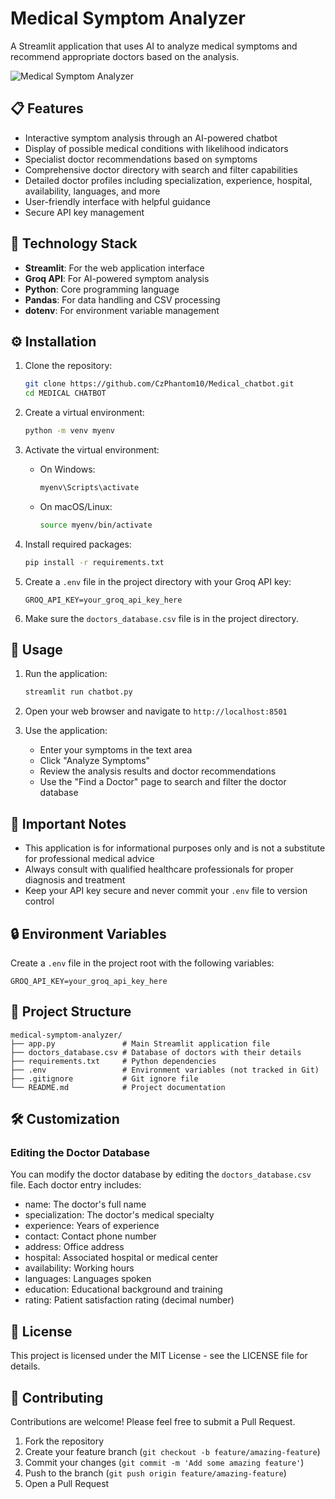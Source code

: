 # Medical Symptom Analyzer

A Streamlit application that uses AI to analyze medical symptoms and recommend appropriate doctors based on the analysis.

![Medical Symptom Analyzer](https://i.imgur.com/your-image-upload-id.png)
<!-- Note: You'll need to upload this screenshot to an image hosting service and replace the URL above with the actual image URL -->

## 📋 Features

- Interactive symptom analysis through an AI-powered chatbot
- Display of possible medical conditions with likelihood indicators
- Specialist doctor recommendations based on symptoms
- Comprehensive doctor directory with search and filter capabilities
- Detailed doctor profiles including specialization, experience, hospital, availability, languages, and more
- User-friendly interface with helpful guidance
- Secure API key management

## 🔧 Technology Stack

- **Streamlit**: For the web application interface
- **Groq API**: For AI-powered symptom analysis
- **Python**: Core programming language
- **Pandas**: For data handling and CSV processing
- **dotenv**: For environment variable management

## ⚙️ Installation

1. Clone the repository:
   ```bash
   git clone https://github.com/CzPhantom10/Medical_chatbot.git
   cd MEDICAL CHATBOT
   ```

2. Create a virtual environment:
   ```bash
   python -m venv myenv
   ```

3. Activate the virtual environment:
   - On Windows:
     ```bash
     myenv\Scripts\activate
     ```
   - On macOS/Linux:
     ```bash
     source myenv/bin/activate
     ```

4. Install required packages:
   ```bash
   pip install -r requirements.txt
   ```

5. Create a `.env` file in the project directory with your Groq API key:
   ```
   GROQ_API_KEY=your_groq_api_key_here
   ```

6. Make sure the `doctors_database.csv` file is in the project directory.

## 🚀 Usage

1. Run the application:
   ```bash
   streamlit run chatbot.py
   ```

2. Open your web browser and navigate to `http://localhost:8501`

3. Use the application:
   - Enter your symptoms in the text area
   - Click "Analyze Symptoms"
   - Review the analysis results and doctor recommendations
   - Use the "Find a Doctor" page to search and filter the doctor database

## 📌 Important Notes

- This application is for informational purposes only and is not a substitute for professional medical advice
- Always consult with qualified healthcare professionals for proper diagnosis and treatment
- Keep your API key secure and never commit your `.env` file to version control

## 🔒 Environment Variables

Create a `.env` file in the project root with the following variables:

```
GROQ_API_KEY=your_groq_api_key_here
```

## 📁 Project Structure

```
medical-symptom-analyzer/
├── app.py               # Main Streamlit application file
├── doctors_database.csv # Database of doctors with their details
├── requirements.txt     # Python dependencies
├── .env                 # Environment variables (not tracked in Git)
├── .gitignore           # Git ignore file
└── README.md            # Project documentation
```

## 🛠️ Customization

### Editing the Doctor Database

You can modify the doctor database by editing the `doctors_database.csv` file. Each doctor entry includes:

- name: The doctor's full name
- specialization: The doctor's medical specialty
- experience: Years of experience
- contact: Contact phone number
- address: Office address
- hospital: Associated hospital or medical center
- availability: Working hours
- languages: Languages spoken
- education: Educational background and training
- rating: Patient satisfaction rating (decimal number)

## 📄 License

This project is licensed under the MIT License - see the LICENSE file for details.

## 👥 Contributing

Contributions are welcome! Please feel free to submit a Pull Request.

1. Fork the repository
2. Create your feature branch (`git checkout -b feature/amazing-feature`)
3. Commit your changes (`git commit -m 'Add some amazing feature'`)
4. Push to the branch (`git push origin feature/amazing-feature`)
5. Open a Pull Request